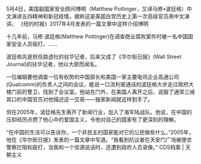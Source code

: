 5月4日，美国副国家安全顾问博明（Matthew Pottinger，又译马修•波廷格）中文演讲五四精神和新冠疫情，据称这是美国白宫历史上第一次高级官员用中文演讲。 《纽约时报》2017年4月发表的一篇文章中这样介绍博明

十几年前，马修·波廷格(Matthew Pottinger)在调查商业腐败案件时被一名中国国家安全人员殴打。……

波廷格先是担任路透社的驻华记者，后来又成了《华尔街日报》(Wall Street Journal)的驻华记者，他以大胆而闻名。

一位编辑要他调查一位有权势的中国部长和美国一家主要电讯企业高通公司(Qualcomm)的负责人之间的会议，能说一口流利普通话的波廷格大步走过政府大楼门前的警卫，找到了会议室。他站在门外，在美国人离开之后，说服了通常三缄其口的中国官员对他描述这一交易——独家新闻就这样到手了。

但在2005年，波廷格先生离开了新闻行业，加入了海军陆战队。他说，在中国的压抑经历点燃了他心中的爱国主义，令他对自己的国家有了更深刻的理解。

“在中国的生活可以告诉你，一个非民主的国家能对它的公民做些什么，”2005年，他在《华尔街日报》发表的一篇文章中写道。“我看到抗议者在天安门广场被便衣警察拦阻和殴打，当我和一个信源说话时，还遭到政府人员录像。” CDS档案 | 天朝主义


